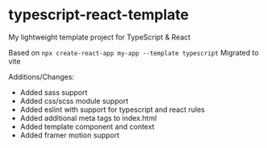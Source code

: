 # typescript-react-template
My lightweight template project for TypeScript &amp; React

Based on `npx create-react-app my-app --template typescript`
Migrated to vite

Additions/Changes:
- Added sass support
- Added css/scss module support
- Added eslint with support for typescript and react rules
- Added additional meta tags to index.html
- Added template component and context
- Added framer motion support
